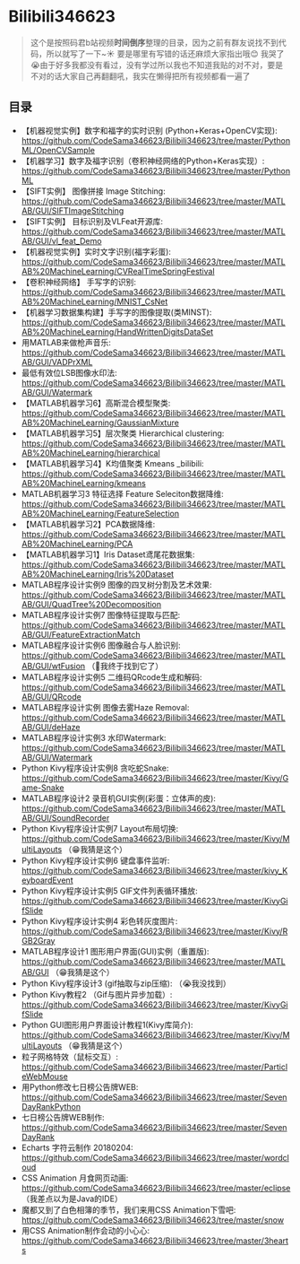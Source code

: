 # Bilibili346623
> 这个是按照码君b站视频**时间倒序**整理的目录，因为之前有群友说找不到代码，所以就写了一下~:sunny:
> 要是哪里有写错的话还麻烦大家指出哦:blush:
> 我哭了:sob:由于好多我都没有看过，没有学过所以我也不知道我贴的对不对，要是不对的话大家自己再翻翻吼，我实在懒得把所有视频都看一遍了

## 目录
- 【机器视觉实例】数字和福字的实时识别 (Python+Keras+OpenCV实现): https://github.com/CodeSama346623/Bilibili346623/tree/master/PythonML/OpenCVSample
- 【机器学习】数字及福字识别（卷积神经网络的Python+Keras实现）: https://github.com/CodeSama346623/Bilibili346623/tree/master/PythonML
- 【SIFT实例】 图像拼接 Image Stitching: https://github.com/CodeSama346623/Bilibili346623/tree/master/MATLAB/GUI/SIFTImageStitching
- 【SIFT实例】 目标识别及VLFeat开源库: https://github.com/CodeSama346623/Bilibili346623/tree/master/MATLAB/GUI/vl_feat_Demo
- 【机器视觉实例】实时文字识别(福字彩蛋): https://github.com/CodeSama346623/Bilibili346623/tree/master/MATLAB%20MachineLearning/CVRealTimeSpringFestival
- 【卷积神经网络】 手写字的识别: https://github.com/CodeSama346623/Bilibili346623/tree/master/MATLAB%20MachineLearning/MNIST_CsNet
- 【机器学习数据集构建】手写字的图像提取(类MINST): https://github.com/CodeSama346623/Bilibili346623/tree/master/MATLAB%20MachineLearning/HandWrittenDigitsDataSet
- 用MATLAB来做枪声音乐: https://github.com/CodeSama346623/Bilibili346623/tree/master/MATLAB/GUI/VADPrXML
- 最低有效位LSB图像水印法: https://github.com/CodeSama346623/Bilibili346623/tree/master/MATLAB/GUI/Watermark
- 【MATLAB机器学习6】高斯混合模型聚类: https://github.com/CodeSama346623/Bilibili346623/tree/master/MATLAB%20MachineLearning/GaussianMixture
- 【MATLAB机器学习5】层次聚类 Hierarchical clustering: https://github.com/CodeSama346623/Bilibili346623/tree/master/MATLAB%20MachineLearning/hierarchical
- 【MATLAB机器学习4】K均值聚类 Kmeans _bilibili: https://github.com/CodeSama346623/Bilibili346623/tree/master/MATLAB%20MachineLearning/kmeans
- MATLAB机器学习3 特征选择 Feature Seleciton数据降维: https://github.com/CodeSama346623/Bilibili346623/tree/master/MATLAB%20MachineLearning/FeatureSelection
- 【MATLAB机器学习2】PCA数据降维: https://github.com/CodeSama346623/Bilibili346623/tree/master/MATLAB%20MachineLearning/PCA
- 【MATLAB机器学习1】Iris Dataset鸢尾花数据集: https://github.com/CodeSama346623/Bilibili346623/tree/master/MATLAB%20MachineLearning/Iris%20Dataset
- MATLAB程序设计实例9 图像的四叉树分割及艺术效果: https://github.com/CodeSama346623/Bilibili346623/tree/master/MATLAB/GUI/QuadTree%20Decomposition
- MATLAB程序设计实例7 图像特征提取与匹配: https://github.com/CodeSama346623/Bilibili346623/tree/master/MATLAB/GUI/FeatureExtractionMatch
- MATLAB程序设计实例6 图像融合与人脸识别: https://github.com/CodeSama346623/Bilibili346623/tree/master/MATLAB/GUI/wtFusion （:hatching_chick:我终于找到它了）
- MATLAB程序设计实例5 二维码QRcode生成和解码: https://github.com/CodeSama346623/Bilibili346623/tree/master/MATLAB/GUI/QRcode
- MATLAB程序设计实例 图像去雾Haze Removal: https://github.com/CodeSama346623/Bilibili346623/tree/master/MATLAB/GUI/deHaze
- MATLAB程序设计实例3 水印Watermark: https://github.com/CodeSama346623/Bilibili346623/tree/master/MATLAB/GUI/Watermark
- Python Kivy程序设计实例8 贪吃蛇Snake: https://github.com/CodeSama346623/Bilibili346623/tree/master/Kivy/Game-Snake
- MATLAB程序设计2 录音机GUI实例(彩蛋：立体声的皮): https://github.com/CodeSama346623/Bilibili346623/tree/master/MATLAB/GUI/SoundRecorder
- Python Kivy程序设计实例7 Layout布局切换: https://github.com/CodeSama346623/Bilibili346623/tree/master/Kivy/MultiLayouts （:grin:我猜是这个）
- Python Kivy程序设计实例6 键盘事件监听: https://github.com/CodeSama346623/Bilibili346623/tree/master/kivy_KeyboardEvent
- Python Kivy程序设计实例5 GIF文件列表循环播放: https://github.com/CodeSama346623/Bilibili346623/tree/master/KivyGifSlide
- Python Kivy程序设计实例4 彩色转灰度图片: https://github.com/CodeSama346623/Bilibili346623/tree/master/Kivy/RGB2Gray 
- MATLAB程序设计1 图形用户界面(GUI)实例（重置版): https://github.com/CodeSama346623/Bilibili346623/tree/master/MATLAB/GUI （:grin:我猜是这个）
- Python Kivy程序设计3 (gif抽取与zip压缩): （:sob:我没找到）
- Python Kivy教程2 （Gif与图片异步加载）: https://github.com/CodeSama346623/Bilibili346623/tree/master/KivyGifSlide 
- Python GUI图形用户界面设计教程1(Kivy库简介): https://github.com/CodeSama346623/Bilibili346623/tree/master/Kivy/MultiLayouts （:grin:我猜是这个）
- 粒子网格特效（鼠标交互）: https://github.com/CodeSama346623/Bilibili346623/tree/master/ParticleWebMouse
- 用Python修改七日榜公告牌WEB: https://github.com/CodeSama346623/Bilibili346623/tree/master/SevenDayRankPython
- 七日榜公告牌WEB制作: https://github.com/CodeSama346623/Bilibili346623/tree/master/SevenDayRank
- Echarts 字符云制作 20180204: https://github.com/CodeSama346623/Bilibili346623/tree/master/wordcloud
- CSS Animation 月食网页动画: https://github.com/CodeSama346623/Bilibili346623/tree/master/eclipse （我差点以为是Java的IDE）
- 魔都又到了白色相簿的季节，我们来用CSS Animation下雪吧: https://github.com/CodeSama346623/Bilibili346623/tree/master/snow
- 用CSS Animation制作会动的小心心: https://github.com/CodeSama346623/Bilibili346623/tree/master/3hearts
